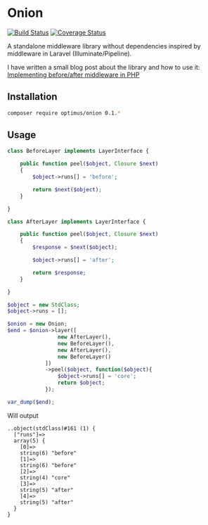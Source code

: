 # Onion

[![Build Status](https://travis-ci.org/esbenp/onion.svg)](https://travis-ci.org/esbenp/onion) [![Coverage Status](https://coveralls.io/repos/esbenp/onion/badge.svg?branch=master&service=github)](https://coveralls.io/github/esbenp/onion?branch=master)

A standalone middleware library without dependencies inspired by middleware in Laravel (Illuminate/Pipeline).

I have written a small blog post about the library and how to use it:
[Implementing before/after middleware in PHP](http://esbenp.github.io/2015/07/31/implementing-before-after-middleware/)

## Installation

```bash
composer require optimus/onion 0.1.*
```

## Usage

```php
class BeforeLayer implements LayerInterface {

    public function peel($object, Closure $next)
    {
        $object->runs[] = 'before';

        return $next($object);
    }

}

class AfterLayer implements LayerInterface {

    public function peel($object, Closure $next)
    {
        $response = $next($object);

        $object->runs[] = 'after';

        return $response;
    }

}

$object = new StdClass;
$object->runs = [];

$onion = new Onion;
$end = $onion->layer([
                new AfterLayer(),
                new BeforeLayer(),
                new AfterLayer(),
                new BeforeLayer()
            ])
            ->peel($object, function($object){
                $object->runs[] = 'core';
                return $object;
            });

var_dump($end);
```

Will output

```
..object(stdClass)#161 (1) {
  ["runs"]=>
  array(5) {
    [0]=>
    string(6) "before"
    [1]=>
    string(6) "before"
    [2]=>
    string(4) "core"
    [3]=>
    string(5) "after"
    [4]=>
    string(5) "after"
  }
}
```
